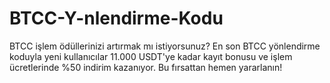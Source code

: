 # BTCC-Y-nlendirme-Kodu
BTCC işlem ödüllerinizi artırmak mı istiyorsunuz? En son BTCC yönlendirme koduyla yeni kullanıcılar 11.000 USDT'ye kadar kayıt bonusu ve işlem ücretlerinde %50 indirim kazanıyor. Bu fırsattan hemen yararlanın!
